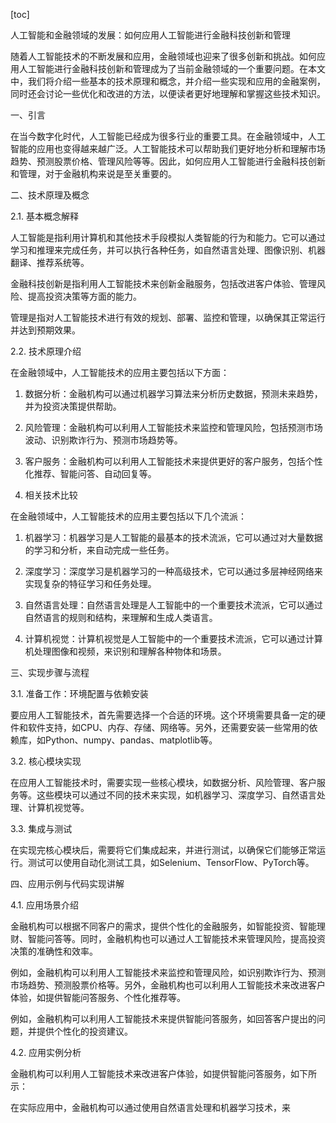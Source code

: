 
[toc]                    
                
                
人工智能和金融领域的发展：如何应用人工智能进行金融科技创新和管理

随着人工智能技术的不断发展和应用，金融领域也迎来了很多创新和挑战。如何应用人工智能进行金融科技创新和管理成为了当前金融领域的一个重要问题。在本文中，我们将介绍一些基本的技术原理和概念，并介绍一些实现和应用的金融案例，同时还会讨论一些优化和改进的方法，以便读者更好地理解和掌握这些技术知识。

一、引言

在当今数字化时代，人工智能已经成为很多行业的重要工具。在金融领域中，人工智能的应用也变得越来越广泛。人工智能技术可以帮助我们更好地分析和理解市场趋势、预测股票价格、管理风险等等。因此，如何应用人工智能进行金融科技创新和管理，对于金融机构来说是至关重要的。

二、技术原理及概念

2.1. 基本概念解释

人工智能是指利用计算机和其他技术手段模拟人类智能的行为和能力。它可以通过学习和推理来完成任务，并可以执行各种任务，如自然语言处理、图像识别、机器翻译、推荐系统等。

金融科技创新是指利用人工智能技术来创新金融服务，包括改进客户体验、管理风险、提高投资决策等方面的能力。

管理是指对人工智能技术进行有效的规划、部署、监控和管理，以确保其正常运行并达到预期效果。

2.2. 技术原理介绍

在金融领域中，人工智能技术的应用主要包括以下方面：

1. 数据分析：金融机构可以通过机器学习算法来分析历史数据，预测未来趋势，并为投资决策提供帮助。

2. 风险管理：金融机构可以利用人工智能技术来监控和管理风险，包括预测市场波动、识别欺诈行为、预测市场趋势等。

3. 客户服务：金融机构可以利用人工智能技术来提供更好的客户服务，包括个性化推荐、智能问答、自动回复等。

3. 相关技术比较

在金融领域中，人工智能技术的应用主要包括以下几个流派：

1. 机器学习：机器学习是人工智能的最基本的技术流派，它可以通过对大量数据的学习和分析，来自动完成一些任务。

2. 深度学习：深度学习是机器学习的一种高级技术，它可以通过多层神经网络来实现复杂的特征学习和任务处理。

3. 自然语言处理：自然语言处理是人工智能中的一个重要技术流派，它可以通过自然语言的规则和结构，来理解和生成人类语言。

4. 计算机视觉：计算机视觉是人工智能中的一个重要技术流派，它可以通过计算机处理图像和视频，来识别和理解各种物体和场景。

三、实现步骤与流程

3.1. 准备工作：环境配置与依赖安装

要应用人工智能技术，首先需要选择一个合适的环境。这个环境需要具备一定的硬件和软件支持，如CPU、内存、存储、网络等。另外，还需要安装一些常用的依赖库，如Python、numpy、pandas、matplotlib等。

3.2. 核心模块实现

在应用人工智能技术时，需要实现一些核心模块，如数据分析、风险管理、客户服务等。这些模块可以通过不同的技术来实现，如机器学习、深度学习、自然语言处理、计算机视觉等。

3.3. 集成与测试

在实现完核心模块后，需要将它们集成起来，并进行测试，以确保它们能够正常运行。测试可以使用自动化测试工具，如Selenium、TensorFlow、PyTorch等。

四、应用示例与代码实现讲解

4.1. 应用场景介绍

金融机构可以根据不同客户的需求，提供个性化的金融服务，如智能投资、智能理财、智能问答等。同时，金融机构也可以通过人工智能技术来管理风险，提高投资决策的准确性和效率。

例如，金融机构可以利用人工智能技术来监控和管理风险，如识别欺诈行为、预测市场趋势、预测股票价格等。另外，金融机构也可以利用人工智能技术来改进客户体验，如提供智能问答服务、个性化推荐等。

例如，金融机构可以利用人工智能技术来提供智能问答服务，如回答客户提出的问题，并提供个性化的投资建议。

4.2. 应用实例分析

金融机构可以利用人工智能技术来改进客户体验，如提供智能问答服务，如下所示：

在实际应用中，金融机构可以通过使用自然语言处理和机器学习技术，来

